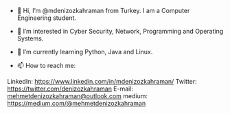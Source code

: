 - 👋 Hi, I’m @mdenizozkahraman from Turkey. I am a Computer Engineering student.

- 👀 I’m interested in Cyber Security, Network, Programming and Operating Systems.

- 🌱 I’m currently learning Python, Java and Linux.

- 📫 How to reach me: 

LinkedIn: https://www.linkedin.com/in/mdenizozkahraman/
Twitter: https://twitter.com/denizozkahraman
E-mail: mehmetdenizozkahraman@outlook.com
medium: https://medium.com/@mehmetdenizozkahraman



<!---
mdenizozkahraman/mdenizozkahraman is a ✨ special ✨ repository because its `README.md` (this file) appears on your GitHub profile.
You can click the Preview link to take a look at your changes.
--->
